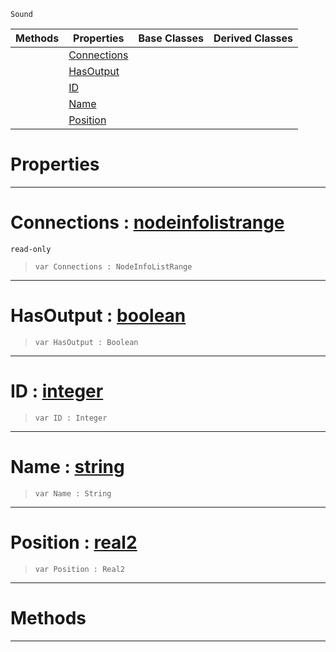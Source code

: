  `Sound`

|Methods|Properties|Base Classes|Derived Classes|
|---|---|---|---|
| |[ Connections](nodeprintinfo.md#connections-zilch-engine)| | |
| |[ HasOutput](nodeprintinfo.md#hasoutput-zilch-engine-do)| | |
| |[ ID](nodeprintinfo.md#id-zilch-engine-documenta)| | |
| |[ Name](nodeprintinfo.md#name-zilch-engine-documen)| | |
| |[ Position](nodeprintinfo.md#position-zilch-engine-doc)| | |


 #  Properties


---  
 #  Connections : [nodeinfolistrange](nodeinfolistrange.md)

 `read-only`

> 
> ```TS:Nada
> var Connections : NodeInfoListRange


---  
 #  HasOutput : [boolean](../nada_base_types/boolean.md)

> 
> ```TS:Nada
> var HasOutput : Boolean


---  
 #  ID : [integer](../nada_base_types/integer.md)

> 
> ```TS:Nada
> var ID : Integer


---  
 #  Name : [string](../nada_base_types/string.md)

> 
> ```TS:Nada
> var Name : String


---  
 #  Position : [real2](../nada_base_types/real2.md)

> 
> ```TS:Nada
> var Position : Real2


---  
 #  Methods


---  
 

 